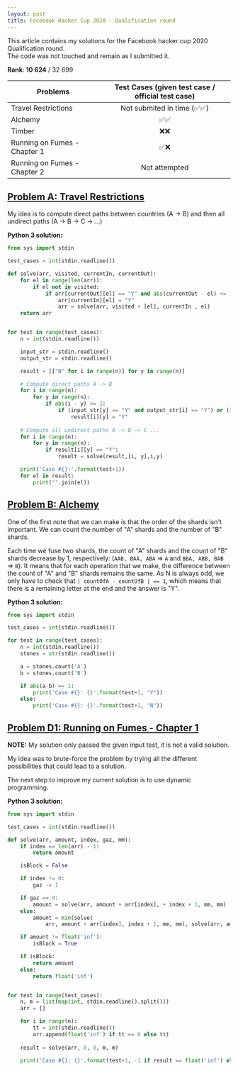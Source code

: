```yaml
---
layout: post
title: Facebook Hacker Cup 2020 - Qualification round
---
```


This article contains my solutions for the Facebook hacker cup 2020 Qualification round.   
The code was not touched and remain as I submitted it.  

**Rank**: **10 624** / 32 699

| **Problems**                 | **Test Cases** (given test case / official test case) |
| ---------------------------- | :------------: |
| Travel Restrictions                    |       Not submited in time (✅✅)       |
| Alchemy               |      ✅✅      |
| Timber               |      ❌❌     |
| Running on Fumes - Chapter 1 |      ✅❌     |
| Running on Fumes - Chapter 2                    | Not attempted  |

## [Problem A: Travel Restrictions](https://www.facebook.com/codingcompetitions/hacker-cup/2020/qualification-round/problems/A)

My idea is to compute direct paths between countries (A -> B) and then all undirect paths (A -> B -> C -> ...)

**Python 3 solution:**

```py
from sys import stdin

test_cases = int(stdin.readline())

def solve(arr, visited, currentIn, currentOut):
    for el in range(len(arr)):
        if el not in visited:
            if arr[currentOut][el] == "Y" and abs(currentOut - el) <= 1:
                arr[currentIn][el] = "Y"
                arr = solve(arr, visited + [el], currentIn , el)
    return arr


for test in range(test_cases):
    n = int(stdin.readline())

    input_str = stdin.readline()
    output_str = stdin.readline()

    result = [["N" for i in range(n)] for y in range(n)]

    # Compute direct paths A -> B
    for i in range(n):
        for y in range(n):
            if abs(i - y) <= 1:
                if (input_str[y] == "Y" and output_str[i] == "Y") or (i == y):
                    result[i][y] = "Y"
    
    # Compute all undirect paths A -> B -> C ...
    for i in range(n):
        for y in range(n):
            if result[i][y] == "Y":
                result = solve(result,[i, y],i,y)

    print('Case #{}:'.format(test+1))
    for el in result:
        print("".join(el))

```

## [Problem B: Alchemy](https://www.facebook.com/codingcompetitions/hacker-cup/2020/qualification-round/problems/B)

One of the first note that we can make is that the order of the shards isn't important.
We can count the number of "A" shards and the number of "B" shards.

Each time we fuse two shards, the count of "A" shards and the count of "B" shards decrease by 1, respectively: (`AAB, BAA, ABA` => `A` and `BBA, ABB, BAB` => `B`).
It means that for each operation that we make, the difference between the count of "A" and "B" shards remains the same.
As N is always odd, we only have to check that `| countOfA - countOfB | == 1`, which means that there is a remaining letter at the end and the answer is "Y".

**Python 3 solution:**

```py
from sys import stdin

test_cases = int(stdin.readline()) 

for test in range(test_cases):
    n = int(stdin.readline())
    stones = str(stdin.readline())

    a = stones.count('A')
    b = stones.count('B')

    if abs(a-b) == 1:
        print('Case #{}: {}'.format(test+1, "Y"))
    else:
        print('Case #{}: {}'.format(test+1, "N"))
```

## [Problem D1: Running on Fumes - Chapter 1](https://www.facebook.com/codingcompetitions/hacker-cup/2020/qualification-round/problems/D1)

**NOTE:** My solution only passed the given input test, it is not a valid solution.

My idea was to brute-force the problem by trying all the different possibilities that could lead to a solution.

The next step to improve my current solution is to use dynamic programming.

**Python 3 solution:**

```py
from sys import stdin

test_cases = int(stdin.readline())

def solve(arr, amount, index, gaz, mm):
    if index == len(arr) - 1:
        return amount

    isBlock = False

    if index != 0:
        gaz -= 1

    if gaz == 0:
        amount = solve(arr, amount + arr[index], + index + 1, mm, mm)
    else:
        amount = min(solve(
            arr, amount + arr[index], index + 1, mm, mm), solve(arr, amount, index + 1, gaz, mm))

    if amount != float('inf'):
        isBlock = True

    if isBlock:
        return amount
    else:
        return float('inf')


for test in range(test_cases):
    n, m = list(map(int, stdin.readline().split()))
    arr = []

    for i in range(n):
        tt = int(stdin.readline())
        arr.append(float('inf') if tt == 0 else tt)
    
    result = solve(arr, 0, 0, m, m)

    print('Case #{}: {}'.format(test+1, -1 if result == float('inf') else result))

```